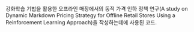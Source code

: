강화학습 기법을 활용한 오프라인 매장에서의 동적 가격 인하 정책 연구(A study on Dynamic Markdown Pricing Strategy for Offline Retail Stores Using a Reinforcement Learning Approach)을 작성하는데에 사용된 코드.
